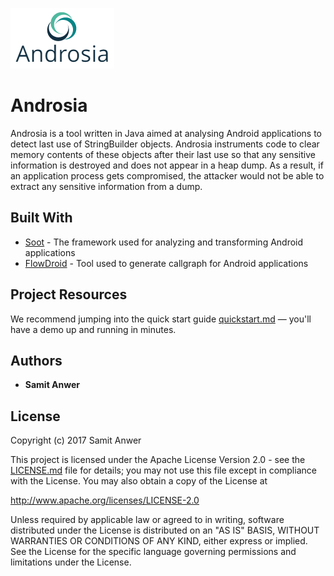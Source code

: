 ![Androsia Logo](logo.png)
# Androsia
Androsia is a tool written in Java aimed at analysing Android applications to detect last use of StringBuilder objects. Androsia instruments code to clear memory contents of these objects after their last use so that any sensitive information is destroyed and does not appear in a heap dump. As a result, if an application process gets compromised, the attacker would not be able to extract any sensitive information from a dump.

## Built With

* [Soot](https://sable.github.io/soot/) - The framework used for analyzing and transforming Android applications
* [FlowDroid](https://blogs.uni-paderborn.de/sse/tools/flowdroid/) - Tool used to generate callgraph for Android applications


## Project Resources

We recommend jumping into the quick start guide [quickstart.md](./quickstart.md) — you'll have a demo up and running in minutes.

## Authors

* **Samit Anwer** 

## License

Copyright (c) 2017 Samit Anwer

This project is licensed under the Apache License Version 2.0 - see the [LICENSE.md](LICENSE.md) file for details; you may not use this file except in compliance with the License. You may also obtain a copy of the License at

http://www.apache.org/licenses/LICENSE-2.0

Unless required by applicable law or agreed to in writing, software distributed under the License is distributed on an "AS IS" BASIS, WITHOUT WARRANTIES OR CONDITIONS OF ANY KIND, either express or implied. See the License for the specific language governing permissions and limitations under the License.

